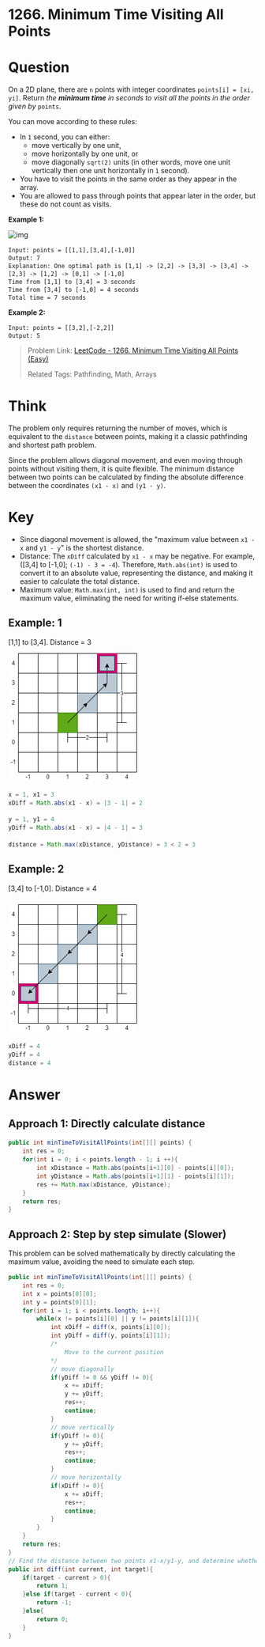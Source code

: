 # 1266. Minimum Time Visiting All Points

# Question

On a 2D plane, there are `n` points with integer coordinates `points[i] = [xi, yi]`. Return *the **minimum time** in seconds to visit all the points in the order given by* `points`.

You can move according to these rules:

- In `1` second, you can either:
  - move vertically by one unit,
  - move horizontally by one unit, or
  - move diagonally `sqrt(2)` units (in other words, move one unit vertically then one unit horizontally in `1` second).
- You have to visit the points in the same order as they appear in the array.
- You are allowed to pass through points that appear later in the order, but these do not count as visits.

 

**Example 1:**

![img](https://assets.leetcode.com/uploads/2019/11/14/1626_example_1.PNG)

```
Input: points = [[1,1],[3,4],[-1,0]]
Output: 7
Explanation: One optimal path is [1,1] -> [2,2] -> [3,3] -> [3,4] -> [2,3] -> [1,2] -> [0,1] -> [-1,0]   
Time from [1,1] to [3,4] = 3 seconds 
Time from [3,4] to [-1,0] = 4 seconds
Total time = 7 seconds
```

**Example 2:**

```
Input: points = [[3,2],[-2,2]]
Output: 5
```

> Problem Link: [LeetCode - 1266. Minimum Time Visiting All Points (Easy)](https://leetcode.com/problems/minimum-time-visiting-all-points/)
>
> Related Tags: Pathfinding, Math, Arrays

# Think

The problem only requires returning the number of moves, which is equivalent to the `distance` between points, making it a classic pathfinding and shortest path problem.

Since the problem allows diagonal movement, and even moving through points without visiting them, it is quite flexible. The minimum distance between two points can be calculated by finding the absolute difference between the coordinates `(x1 - x)` and `(y1 - y)`.

# Key

- Since diagonal movement is allowed, the "maximum value between `x1 - x` and `y1 - y`" is the shortest distance.
- Distance: The `xDiff` calculated by `x1 - x` may be negative. For example, ([3,4] to [-1,0]; `(-1) - 3 = -4`). Therefore, `Math.abs(int)` is used to convert it to an absolute value, representing the distance, and making it easier to calculate the total distance.
- Maximum value: `Math.max(int, int)` is used to find and return the maximum value, eliminating the need for writing if-else statements.

## Example: 1

 [1,1] to [3,4]. Distance = 3

![](image/1266.step1.png)

```java
x = 1, x1 = 3
xDiff = Math.abs(x1 - x) = |3 - 1| = 2

y = 1, y1 = 4
yDiff = Math.abs(x1 - x) = |4 - 1| = 3

distance = Math.max(xDistance, yDistance) = 3 < 2 = 3
```



## Example: 2

[3,4] to [-1,0]. Distance = 4

![](image/1266.step2.png)

```java
xDiff = 4
yDiff = 4
distance = 4
```



# Answer

## Approach 1: Directly calculate distance

```java
public int minTimeToVisitAllPoints(int[][] points) {
    int res = 0; 
    for(int i = 0; i < points.length - 1; i ++){
        int xDistance = Math.abs(points[i+1][0] - points[i][0]);
        int yDistance = Math.abs(points[i+1][1] - points[i][1]);
        res += Math.max(xDistance, yDistance);
    }
    return res;
}
```

## Approach 2: Step by step simulate (Slower)

This problem can be solved mathematically by directly calculating the maximum value, avoiding the need to simulate each step.

```java
public int minTimeToVisitAllPoints(int[][] points) {
    int res = 0;
    int x = points[0][0];
    int y = points[0][1];
    for(int i = 1; i < points.length; i++){
        while(x != points[i][0] || y != points[i][1]){
            int xDiff = diff(x, points[i][0]);
            int yDiff = diff(y, points[i][1]);
            /*
				Move to the current position
			*/
            // move diagonally   
            if(yDiff != 0 && yDiff != 0){
                x += xDiff;
                y += yDiff;
                res++;
                continue;
            }
            // move vertically 
            if(yDiff != 0){
                y += yDiff;
                res++;
                continue;
            }
            // move horizontally  
            if(xDiff != 0){
                x += xDiff;
                res++;
                continue;
            }
        }
    }
    return res;
}
// Find the distance between two points x1-x/y1-y, and determine whether to move left/right, up/down, or not move at all
public int diff(int current, int target){
    if(target - current > 0){
        return 1;
    }else if(target - current < 0){
        return -1;
    }else{ 
        return 0;
    }
}
```
